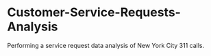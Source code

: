 # Customer-Service-Requests-Analysis
Performing a service request data analysis of New York City 311 calls.
